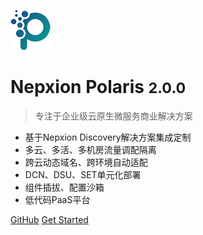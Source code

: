![logo](_media/Logo64.png)

# Nepxion Polaris <small>2.0.0</small>

> 专注于企业级云原生微服务商业解决方案
- 基于Nepxion Discovery解决方案集成定制
- 多云、多活、多机房流量调配隔离
- 跨云动态域名、跨环境自动适配
- DCN、DSU、SET单元化部署
- 组件插拔、配置沙箱
- 低代码PaaS平台

[GitHub](https://github.com/polaris-paas/)
[Get Started](#Polaris【北极星】云原生微服务解决方案)